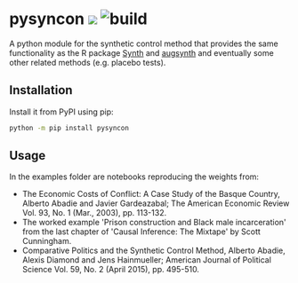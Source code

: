 

# pysyncon ![](https://img.shields.io/badge/python-3.8+-blue.svg) ![build](https://github.com/sdfordham/pysyncon/actions/workflows/main.yml/badge.svg)

A python module for the synthetic control method that provides the same functionality as the R package [Synth](https://CRAN.R-project.org/package=Synth) and [augsynth](https://github.com/ebenmichael/augsynth) and eventually some other related methods (e.g. placebo tests).

## Installation
Install it from PyPI using pip:

````bash
python -m pip install pysyncon
````

## Usage

In the examples folder are notebooks reproducing the weights from:

- The Economic Costs of Conflict: A Case Study of the Basque Country, Alberto Abadie and Javier Gardeazabal; The American Economic Review Vol. 93, No. 1 (Mar., 2003), pp. 113-132.
- The worked example 'Prison construction and Black male incarceration' from the last chapter of 'Causal Inference: The Mixtape' by Scott Cunningham.
- Comparative Politics and the Synthetic Control Method, Alberto Abadie, Alexis Diamond and Jens Hainmueller; American Journal of Political Science Vol. 59, No. 2 (April 2015), pp. 495-510.
